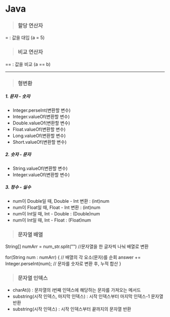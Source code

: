 # Java

> ### 할당 연산자 
= : 값을 대입 (a = 5)

> ### 비교 연산자
== : 값을 비교 (a == b)

---

> ### 형변환
##### 1. 문자 - 숫자
- Integer.perseInt(변환할 변수)
- Integer.valueOf(변환할 변수)
- Double.valueOf(변환할 변수)
- Float.valueOf(변환할 변수)
- Long.valueOf(변환할 변수)
- Short.valueOf(변환할 변수)
##### 2. 숫자 - 문자
- String.valueOf(변환할 변수)
- Integer.valueOf(변환할 변수)
##### 3. 정수 - 실수
- num이 Double일 때, 
Double - Int 변환 : (int)num
- num이 Float일 때, 
Float - Int 변환 : (int)num
- num이 Int일 때, 
Int - Double : (Double)num
- num이 Int일 때, 
Int - Float : (Float)num

> ### 문자열 배열
String[] numArr = num_str.split("") //문자열을 한 글자씩 나눠 배열로 변환

for(String num : numArr) { // 배열의 각 요소(문자)를 순회
    answer += Integer.perseInt(num); // 문자를 숫자로 변환 후, 누적 합산
}

> ### 문자열 인덱스
- charAt(i) : 문자열의 i번째 인덱스에 해당하는 문자를 가져오는 메서드
- substring(시작 인덱스, 마지막 인덱스) : 시작 인덱스부터 마지막 인덱스-1 문자열 반환
- substring(시작 인덱스) : 시작 인덱스부터 끝까지의 문자열 반환